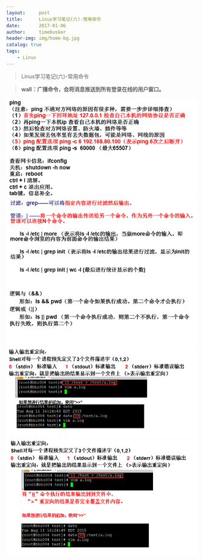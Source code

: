 ```yaml
---
layout:     post
title:      Linux学习笔记(六)-常用命令
date:       2017-01-06
author:     timebusker
header-img: img/home-bg.jpg
catalog: true
tags:
    - Linux
---
```


> Linux学习笔记(六)-常用命令

> **wall：广播命令，会将消息推送到所有登录在线的用户窗口。**

![image](/img/liunx/5/1.png)  
![image](/img/liunx/5/2.png)  
![image](/img/liunx/5/3.png)  
![image](/img/liunx/5/4.png)  
![image](/img/liunx/5/5.png)
